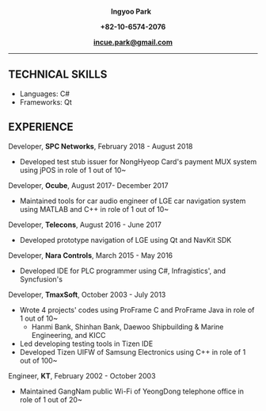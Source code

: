**<p align="center">Ingyoo Park** &nbsp; </p>
**<p align="center">+82-10-6574-2076</p>**
**<p align="center">incue.park@gmail.com</p>**
***

## TECHNICAL SKILLS
* Languages:  C#
* Frameworks: Qt

## EXPERIENCE
Developer, **SPC Networks**, February 2018 - August 2018
* Developed test stub issuer for NongHyeop Card's payment MUX system using jPOS in role of 1 out of 10~

Developer, **Ocube**, August 2017- December 2017
* Maintained tools for car audio engineer of LGE car navigation system using MATLAB and C++ in role of 1 out of 10~

Developer, **Telecons**, August 2016 - June 2017
* Developed prototype navigation of LGE using Qt and NavKit SDK 

Developer, **Nara Controls**, March 2015 - May 2016
* Developed IDE for PLC programmer using C#, Infragistics', and Syncfusion's 

Developer, **TmaxSoft**, October 2003 - July 2013
* Wrote 4 projects' codes using ProFrame C and ProFrame Java in role of 1 out of 10~
  * Hanmi Bank, Shinhan Bank, Daewoo Shipbuilding & Marine Engineering, and KICC 
* Led developing testing tools in Tizen IDE
* Developed Tizen UIFW of Samsung Electronics using C++ in role of 1 out of 100~

Engineer, **KT**, February 2002 - October 2003
* Maintained GangNam public Wi-Fi of YeongDong telephone office in role of 1 out of 20~
